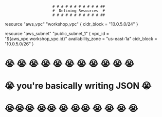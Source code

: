                           # # # # # # # # # # # ##
                          #  Defining Resources  #
                          # # # # # # # # # # # ##

resource "aws_vpc" "workshop_vpc" {
    cidr_block = "10.0.5.0/24"
}

resource "aws_subnet" "public_subnet_1" {
    vpc_id = "${aws_vpc.workshop_vpc.id}"
    availability_zone = "us-east-1a"
    cidr_block = "10.0.5.0/26"
}

# 😭 😭  😭  😭  😭  😭  😭 😭   😭   😭   😭 
# 😭    you're basically writing JSON   😭
# 😭😭😭 😭😭 😭 😭😭   😭   😭   😭     😭 
